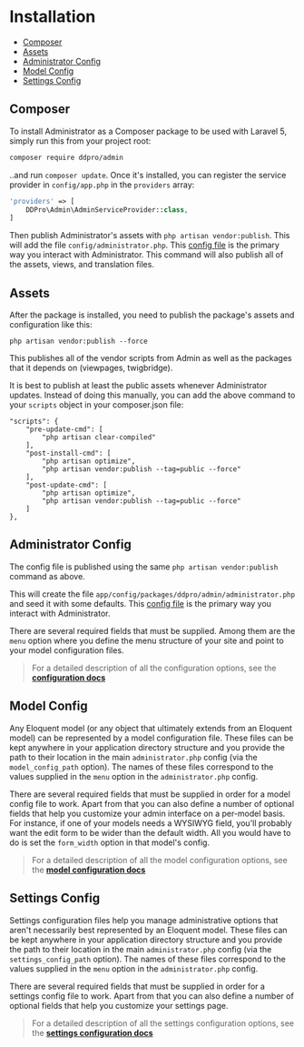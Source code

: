 # Installation

- [Composer](#composer)
- [Assets](#assets)
- [Administrator Config](#administrator-config)
- [Model Config](#model-config)
- [Settings Config](#settings-config)

<a name="composer"></a>
## Composer

To install Administrator as a Composer package to be used with Laravel 5, simply run this from your project root:

```sh
composer require ddpro/admin
```

..and run `composer update`.  Once it's installed, you can register the service provider in `config/app.php` in the `providers` array:

```php
'providers' => [
    DDPro\Admin\AdminServiceProvider::class,
]
```

Then publish Administrator's assets with `php artisan vendor:publish`. This will add the file `config/administrator.php`. This [config file](configuration.md) is the primary way you interact with Administrator. This command will also publish all of the assets, views, and translation files.

<a name="assets"></a>
## Assets

After the package is installed, you need to publish the package's assets and configuration like this:

    php artisan vendor:publish --force

This publishes all of the vendor scripts from Admin as well as the packages that it depends on (viewpages, twigbridge).

It is best to publish at least the public assets whenever Administrator updates. Instead of doing this manually, you can add the above command to your `scripts` object in your composer.json file:

    "scripts": {
        "pre-update-cmd": [
            "php artisan clear-compiled"
        ],
        "post-install-cmd": [
            "php artisan optimize",
            "php artisan vendor:publish --tag=public --force"
        ],
        "post-update-cmd": [
            "php artisan optimize",
            "php artisan vendor:publish --tag=public --force"
        ]
    },

<a name="administrator-config"></a>
## Administrator Config

The config file is published using the same `php artisan vendor:publish` command as above.

This will create the file `app/config/packages/ddpro/admin/administrator.php` and seed it with some defaults. This [config file](configuration.md) is the primary way you interact with Administrator.

There are several required fields that must be supplied. Among them are the `menu` option where you define the menu structure of your site and point to your model configuration files.

> For a detailed description of all the configuration options, see the **[configuration docs](/docs/configuration.md)**

<a name="model-config"></a>
## Model Config

Any Eloquent model (or any object that ultimately extends from an Eloquent model) can be represented by a model configuration file. These files can be kept anywhere in your application directory structure and you provide the path to their location in the main `administrator.php` config (via the `model_config_path` option). The names of these files correspond to the values supplied in the `menu` option in the `administrator.php` config.

There are several required fields that must be supplied in order for a model config file to work. Apart from that you can also define a number of optional fields that help you customize your admin interface on a per-model basis. For instance, if one of your models needs a WYSIWYG field, you'll probably want the edit form to be wider than the default width. All you would have to do is set the `form_width` option in that model's config.

> For a detailed description of all the model configuration options, see the **[model configuration docs](/docs/model-configuration.md)**

<a name="settings-config"></a>
## Settings Config

Settings configuration files help you manage administrative options that aren't necessarily best represented by an Eloquent model. These files can be kept anywhere in your application directory structure and you provide the path to their location in the main `administrator.php` config (via the `settings_config_path` option). The names of these files correspond to the values supplied in the `menu` option in the `administrator.php` config.

There are several required fields that must be supplied in order for a settings config file to work. Apart from that you can also define a number of optional fields that help you customize your settings page.

> For a detailed description of all the settings configuration options, see the **[settings configuration docs](/docs/settings-configuration.md)**
